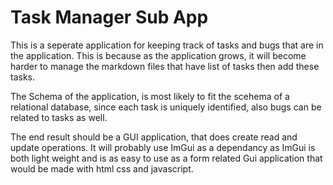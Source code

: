 # Task Manager Sub App #

This is a seperate application for keeping track of tasks and bugs that are in the application. This is because as the application grows, it will become harder to manage the markdown files that have list of tasks then add these tasks.

The Schema of the application, is most likely to fit the scehema of a relational database, since each task is uniquely identified, also bugs can be related to tasks as well. 

The end result should be a GUI application, that does create read and update operations. It will probably use ImGui as a dependancy as ImGui is both light weight and is as easy to use as a form related Gui application that would be made with html css and javascript.